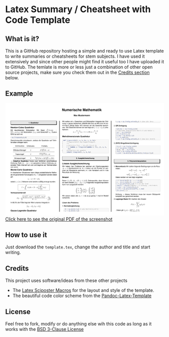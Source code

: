 # Latex Summary / Cheatsheet with Code Template

## What is it?
This is a GitHub repository hosting a simple and ready to use Latex template to write summaries or cheatsheets for stem subjects. I have used it extensively and since other people might find it useful too I have uploaded it to GitHub.
The temlate is more or less just a combination of other open source projects, make sure you check them out in the [Credits section](#Credits) below.
## Example
![Example Screenshot](/example/screenshot.PNG)
[Click here to see the original PDF of the screenshot](/example/example.pdf)
## How to use it
Just download the `template.tex`, change the author and title and start writing.   

## Credits
This project uses software/ideas from these other projects
- The [Latex Sciposter Macros](https://www.ctan.org/tex-archive/macros/latex/contrib/sciposter?lang=en) for the layout and style of the template. 
- The beautiful code color scheme from the [Pandoc-Latex-Template](https://github.com/Wandmalfarbe/pandoc-latex-template)

## License
Feel free to fork, modify or do anything else wih this code as long as it works with the [BSD 3-Clause License](/LICENSE)

